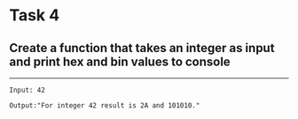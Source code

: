 # Task 4

## Create a function that takes an integer as input and print hex and bin values to console
---
```
Input: 42

Output:"For integer 42 result is 2A and 101010."
```